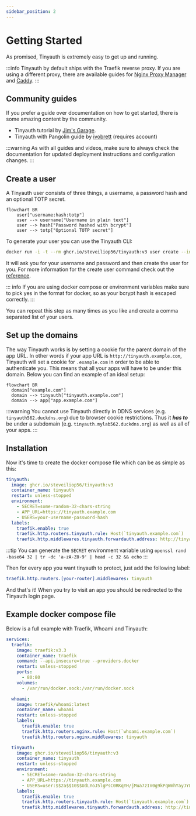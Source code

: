 ```yaml
---
sidebar_position: 2
---
```


# Getting Started

As promised, Tinyauth is extremely easy to get up and running.

:::info
Tinyauth by default ships with the Traefik reverse proxy. If you are using a different proxy, there are available guides for [Nginx Proxy Manager](/docs/guides/nginx-proxy-manager) and [Caddy](/docs/community/caddy).
:::

## Community guides

If you prefer a guide over documentation on how to get started, there is some amazing content by the community.

- Tinyauth tutorial by [Jim's Garage](https://youtube.com/watch?v=qmlHirOpzpc).
- Tinyauth with Pangolin guide by [ivobrett](https://forum.hhf.technology/t/implementing-external-authentication-in-pangolin-using-tinyauth-and-the-middleware-manager/1417) (requires account)

:::warning
As with all guides and videos, make sure to always check the documentation for updated deployment instructions and configuration changes.
:::

## Create a user

A Tinyauth user consists of three things, a username, a password hash and an optional TOTP secret.

```mermaid
flowchart BR
    user["username:hash:totp"]
    user --> username["Username in plain text"]
    user --> hash["Password hashed with bcrypt"]
    user --> totp["Optional TOTP secret"]
```

To generate your user you can use the Tinyauth CLI:

```sh
docker run -i -t --rm ghcr.io/steveiliop56/tinyauth:v3 user create --interactive
```

It will ask you for your username and password and then create the user for you. For more information for the create user command check out the [reference](/docs/reference/cli.md#create-user-command).

::: info
If you are using docker compose or environment variables make sure to pick yes in the format for docker, so as your bcrypt hash is escaped correctly.
:::

You can repeat this step as many times as you like and create a comma separated list of your users.

## Set up the domains

The way Tinyauth works is by setting a cookie for the parent domain of the app URL. In other words if your app URL is `http://tinyauth.example.com`, Tinyauth will set a cookie for `.example.com` in order to be able to authenticate you. This means that all your apps will have to be under this domain. Below you can find an example of an ideal setup:

```mermaid
flowchart BR
  domain["example.com"]
  domain --> tinyauth["tinyauth.example.com"]
  domain --> app["app.example.com"]
```

:::warning
You cannot use Tinyauth directly in DDNS services (e.g. `tinyauth562.duckdns.org`) due to browser cookie restrictions. Thus it **_has to_** be under a subdomain (e.g. `tinyauth.mylab562.duckdns.org`) as well as all of your apps.
:::

## Installation

Now it's time to create the docker compose file which can be as simple as this:

```yaml
tinyauth:
  image: ghcr.io/steveiliop56/tinyauth:v3
  container_name: tinyauth
  restart: unless-stopped
  environment:
    - SECRET=some-random-32-chars-string
    - APP_URL=https://tinyauth.example.com
    - USERS=your-username-password-hash
  labels:
    traefik.enable: true
    traefik.http.routers.tinyauth.rule: Host(`tinyauth.example.com`)
    traefik.http.middlewares.tinyauth.forwardauth.address: http://tinyauth:3000/api/auth/traefik
```

:::tip
You can generate the `SECRET` environment variable using `openssl rand -base64 32 | tr -dc 'a-zA-Z0-9' | head -c 32 && echo`
:::

Then for every app you want tinyauth to protect, just add the following label:

```yaml
traefik.http.routers.[your-router].middlewares: tinyauth
```

And that's it! When you try to visit an app you should be redirected to the Tinyauth login page.

## Example docker compose file

Below is a full example with Traefik, Whoami and Tinyauth:

```yaml
services:
  traefik:
    image: traefik:v3.3
    container_name: traefik
    command: --api.insecure=true --providers.docker
    restart: unless-stopped
    ports:
      - 80:80
    volumes:
      - /var/run/docker.sock:/var/run/docker.sock

  whoami:
    image: traefik/whoami:latest
    container_name: whoami
    restart: unless-stopped
    labels:
      traefik.enable: true
      traefik.http.routers.nginx.rule: Host(`whoami.example.com`)
      traefik.http.routers.nginx.middlewares: tinyauth

  tinyauth:
    image: ghcr.io/steveiliop56/tinyauth:v3
    container_name: tinyauth
    restart: unless-stopped
    environment:
      - SECRET=some-random-32-chars-string
      - APP_URL=https://tinyauth.example.com
      - USERS=user:$$2a$$10$$UdLYoJ5lgPsC0RKqYH/jMua7zIn0g9kPqWmhYayJYLaZQ/FTmH2/u # user:password
    labels:
      traefik.enable: true
      traefik.http.routers.tinyauth.rule: Host(`tinyauth.example.com`)
      traefik.http.middlewares.tinyauth.forwardauth.address: http://tinyauth:3000/api/auth/traefik
```
